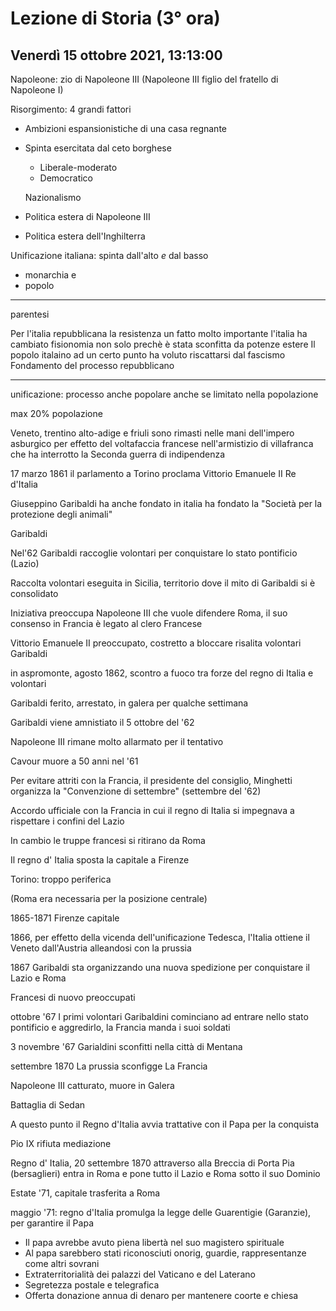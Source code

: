# Lezione di Storia (3° ora) 
## Venerdì 15 ottobre 2021, 13:13:00



Napoleone: zio di Napoleone III
(Napoleone III figlio del fratello di Napoleone I)


Risorgimento: 4 grandi fattori

* Ambizioni espansionistiche di una casa regnante
* Spinta esercitata dal ceto borghese
	* Liberale-moderato
	* Democratico
	
	Nazionalismo 
* Politica estera di Napoleone III
* Politica estera dell'Inghilterra

Unificazione italiana: spinta dall'alto _e_ dal basso
* monarchia
e
* popolo


---
parentesi

Per l'italia repubblicana la resistenza  un fatto molto importante
l'italia ha cambiato fisionomia non solo prechè è stata sconfitta da potenze estere
Il popolo italaino ad un certo punto ha voluto riscattarsi dal fascismo
Fondamento del processo repubblicano

---

unificazione: processo anche popolare
anche se limitato nella popolazione

max 20% popolazione


Veneto, trentino  alto-adige e friuli sono rimasti nelle mani dell'impero asburgico per effetto del voltafaccia francese nell'armistizio di villafranca che ha interrotto la Seconda guerra di indipendenza


17 marzo 1861 il parlamento a Torino proclama Vittorio Emanuele II Re d'Italia


Giuseppino Garibaldi ha anche fondato in italia ha fondato la "Società per la protezione degli animali"

Garibaldi


Nel'62 Garibaldi raccoglie volontari per conquistare lo stato pontificio (Lazio)

Raccolta volontari eseguita in Sicilia, territorio dove il mito di Garibaldi si è consolidato 

Iniziativa preoccupa Napoleone III che vuole difendere Roma, il suo consenso in Francia è legato al clero Francese

Vittorio Emanuele II preoccupato, costretto a bloccare risalita volontari Garibaldi

in aspromonte, agosto 1862, scontro a fuoco tra forze del regno di Italia e volontari

Garibaldi ferito, arrestato, in galera per qualche settimana

Garibaldi viene amnistiato il 5 ottobre del '62



Napoleone III rimane molto allarmato per il tentativo


Cavour muore a 50 anni nel '61

Per evitare attriti con la Francia, il presidente del consiglio, Minghetti organizza la "Convenzione di settembre" (settembre del '62)

Accordo ufficiale con la Francia in cui il regno di Italia si impegnava a rispettare i confini del Lazio

In cambio le truppe francesi si ritirano da Roma

Il regno d' Italia sposta la capitale a Firenze

Torino: troppo periferica


(Roma era necessaria per la posizione centrale)

1865-1871 Firenze capitale

1866, per effetto della vicenda dell'unificazione Tedesca, l'Italia ottiene il Veneto dall'Austria alleandosi con la prussia 

1867 Garibaldi sta organizzando una nuova spedizione per conquistare il Lazio e Roma

Francesi di nuovo preoccupati

ottobre '67 I primi volontari Garibaldini cominciano ad entrare nello stato pontificio e aggredirlo, la Francia manda i suoi soldati

3 novembre '67 Garialdini sconfitti nella città di Mentana


settembre 1870
La prussia sconfigge La Francia

Napoleone III catturato, muore in Galera

Battaglia di Sedan

A questo punto il Regno d'Italia avvia trattative con il Papa per la conquista

Pio IX rifiuta mediazione

Regno d' Italia, 20 settembre 1870 attraverso alla Breccia di Porta Pia (bersaglieri)  entra in Roma  e pone tutto il Lazio e Roma sotto il suo Dominio

Estate '71, capitale trasferita a Roma


maggio '71: regno d'Italia promulga la legge delle Guarentigie (Garanzie), per garantire il Papa

* Il papa avrebbe avuto piena libertà nel suo magistero spirituale
* Al papa sarebbero stati riconosciuti onorig, guardie, rappresentanze come altri sovrani
* Extraterritorialità dei palazzi del Vaticano e del Laterano
* Segretezza postale e telegrafica
* Offerta donazione annua di denaro per mantenere coorte e chiesa
<!--stackedit_data:
eyJoaXN0b3J5IjpbMTYxMzc2NzAxXX0=
-->